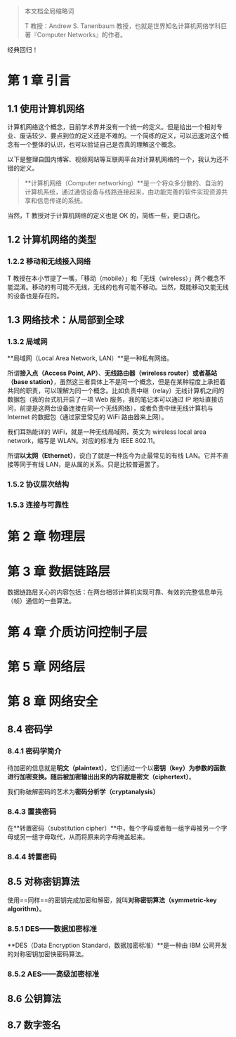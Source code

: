 > 本文档全局缩略词
>
> T 教授：Andrew S. Tanenbaum 教授，也就是世界知名计算机网络学科巨著『Computer Networks』的作者。



经典回归！



# 第 1 章   引言



## 1.1   使用计算机网络

计算机网络这个概念，目前学术界并没有一个统一的定义。但是给出一个相对专业、废话较少、要点到位的定义还是不难的。一个简练的定义，可以迅速对这个概念有一个整体的认识，也可以验证自己是否真的理解这个概念。

以下是整理自国内博客、视频网站等互联网平台对计算机网络的一个，我认为还不错的定义。

> **计算机网络（Computer networking）**是一个将众多分散的、自治的计算机系统，通过通信设备与线路连接起来，由功能完善的软件实现资源共享和信息传递的系统。

当然，T 教授对于计算机网络的定义也是 OK 的，简练一些，更口语化。



## 1.2   计算机网络的类型



### 1.2.2   移动和无线接入网络

T 教授在本小节提了一嘴，「移动（mobile）」和「无线（wireless）」两个概念不能混淆。移动的有可能不无线，无线的也有可能不移动。当然，既能移动又能无线的设备也是存在的。



## 1.3   网络技术：从局部到全球

### 1.3.2   局域网

**局域网（Local Area Network, LAN）**是一种私有网络。

所谓**接入点（Access Point, AP）**、**无线路由器（wireless router）**或者**基站（base station）**，虽然这三者具体上不是同一个概念，但是在某种程度上承担着共同的职责，可以理解为同一个概念。比如负责中继（relay）无线计算机之间的数据包（我的台式机开启了一项 Web 服务，我的笔记本可以通过 IP 地址直接访问，前提是这两台设备连接在同一个无线网络），或者负责中继无线计算机与 Internet 的数据包（通过家里常见的 WiFi 路由器来上网）。

我们耳熟能详的 WiFi，就是一种无线局域网，英文为 wireless local area network，缩写是 WLAN。对应的标准为 IEEE 802.11。

所谓**以太网（Ethernet）**，说白了就是一种迄今为止最常见的有线 LAN。它并不直接等同于有线 LAN，是从属的关系。只是比较普遍罢了。

### 1.5.2   协议层次结构



### 1.5.3   连接与可靠性





# 第 2 章   物理层



# 第 3 章   数据链路层



数据链路层关心的内容包括：在两台相邻计算机实现可靠、有效的完整信息单元（帧）通信的一些算法。





# 第 4 章   介质访问控制子层









# 第 5 章   网络层









# 第 8 章   网络安全



## 8.4   密码学



### 8.4.1   密码学简介

待加密的信息就是**明文（plaintext）**，它们通过一个以**密钥（key）**为参数的函数进行加密变换。随后被加密输出出来的内容就是**密文（ciphertext）**。

我们称破解密码的艺术为**密码分析学（cryptanalysis）**

### 8.4.3   置换密码

在**转置密码（substitution cipher）**中，每个字母或者每一组字母被另一个字母或另一组字母取代，从而将原来的字母掩盖起来。

### 8.4.4   转置密码





## 8.5   对称密钥算法

使用==同样==的密钥完成加密和解密，就叫**对称密钥算法（symmetric-key algorithm）**。

### 8.5.1   DES——数据加密标准

**DES（Data Encryption Standard，数据加密标准）**是一种由 IBM 公司开发的对称密钥加密快密码算法。

### 8.5.2   AES——高级加密标准

## 8.6   公钥算法

## 8.7   数字签名
